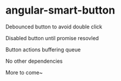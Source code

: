 # angular-smart-button

Debounced button to avoid double click

Disabled button until promise resovled

Button actions buffering queue


No other dependencies

More to come~

